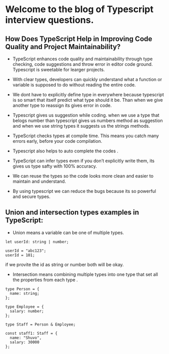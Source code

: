 
# Welcome to the blog of Typescript interview questions.

## How Does TypeScript Help in Improving Code Quality and Project Maintainability?

- TypeScript enhances code quality and maintainability through type checking, code suggestions and throw error in editor code ground. Typescript is sweetable for learger projects.

- With clear types, developers can quickly understand what a function or variable is supposed to do without reading the entire code.

- We dont have to explicitly define type in everywhere because typescript is so smart that itself predict what type should it be. Than when we give another type to reassign its gives error in code.

- Typescript gives us suggestion while coding. when we use a type that belogs number than typescript gives us numbers method as suggestion and when we use string types it suggests us the strings methods.

- TypeScript checks types at compile time. This means you catch many errors early, before your code compilation.

- Typescript also helps to auto complete the codes .

- TypeScript can infer types even if you don’t explicitly write them, its gives us type safty with 100% accuracy.

- We can reuse the types so the code looks more clean and easier to maintain and understand.

- By using typescript we can reduce the bugs because its so powerful and secure types.


## Union and intersection types examples in TypeScript:

- Union means a variable can be one of multiple types.

```
let userId: string | number;

userId = "abc123";
userId = 101;
```
if we provite the id as string or number both will be okay.

- Intersection means combining multiple types into one type that set all the properties from each type .

```
type Person = {
  name: string;
};

type Employee = {
  salary: number;
};

type Staff = Person & Employee;

const staff1: Staff = {
  name: "Shuvo",
  salary: 30000
};
```
